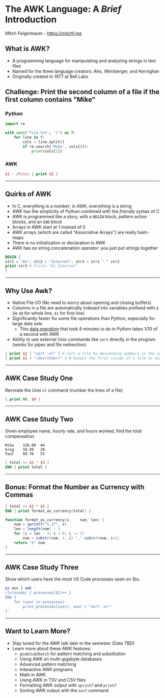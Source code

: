 # The AWK Language: A *Brief* Introduction

Mitch Feigenbaum - <https://mitchf.me>

## What is AWK?

- A programming language for manipulating and analyzing strings in text files
- Named for the three language creators: Aho, Weinberger, and Kernighan
- Originally created in 1977 at Bell Labs

## Challenge: Print the second column of a file if the first column contains "Mike"

### Python

```python
import re

with open('file.txt', 'r') as f:
	for line in f:
		cols = line.split()
		if re.search('Mike', cols[0]):
			print(cols[1])
```

### AWK

```awk
$1 ~ /Mike/ { print $2 }
```
---

## Quirks of AWK

- In C, everything is a number; in AWK, everything is a string
- AWK has the simplicity of Python combined with the *friendly* syntax of C
- AWK is programmed like a story, with a `BEGIN` block, pattern action blocks, and an `END` block
- Arrays in AWK start at 1 instead of 0
- AWK arrays (which are called "Associative Arrays") are really hash-maps
- There is no initialization or declaration in AWK
- AWK has no string concatenation operator: you just put strings together

```awk
BEGIN {
str1 = "Hi"; str2 = "Internet"; str3 = str1 " " str2
print str3 # Prints "Hi Internet"
}
```

---

## Why Use Awk?
- Native File I/O (No need to worry about opening and closing buffers)
- Columns in a file are automatically indexed into variables prefixed with `$` (ie `$0` for whole line, `$1` for first line)
- Significantly faster for some file operations than Python, especially for large data sets
	- This [data operation](https://livefreeordichotomize.com/posts/2019-06-04-using-awk-and-r-to-parse-25tb/) that took 8 minutes to do in Python takes 1/10 of a second with AWK
- Ability to use external Unix commands like `sort` directly in the program (works for pipes and file redirection)

```awk
{ print $2 | "sort -nr" } # Sort a file by descending numbers in the second column
{ print $1 > "/dev/stderr" } # Output the first column of a file to standard error
```

---

## AWK Case Study One

Recreate the Unix `nl` command (number the lines of a file)

```awk
{ print NR, $0 }
```

---

## AWK Case Study Two

Given employee name, hourly rate, and hours worked, find the total compensation.

```tsv
Mike	150.00	44
Greg	10.99	20
Paul	99.76	55
```

```awk
{ total += $2 * $3 }
END { print total }
```

---

## Bonus: Format the Number as Currency with Commas

```awk
{ total += $2 * $3 }
END { print format_as_currency(total) }

function format_as_currency(x,    num, len) {
	num = sprintf("%.2f", x)
	len = length(num) - 3
	for (i = len - 3; i > 0; i -= 3)
		num = substr(num, 1, i) "," substr(num, i+1)
	return "$" num
}
```

---

## AWK Case Study Three

Show which users have the most VS Code processes open on Stu.

```sh
ps aux | awk '
/[v]scode/ { processes[$1]++ }
END {
	for (user in processes)
		print processes[user], user | "sort -nr"
}'
```

---

## Want to Learn More?

- Stay tuned for the AWK talk later in the semester (Date TBD)
- Learn more about these AWK features:
	- `gsub`/`sub`/`match` for pattern matching and substitution
	- Using AWK on multi-gigabyte databases
	- Advanced pattern matching
	- Interactive AWK programs
	- Math in AWK
	- Using AWK in TSV and CSV files
	- Formatting AWK output with `sprintf` and `printf`
	- Sorting AWK output with the `sort` command
